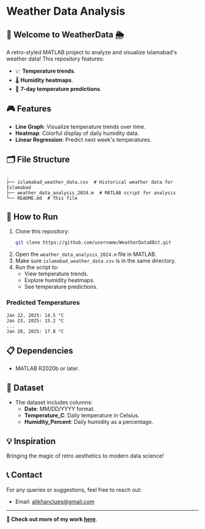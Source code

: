 # Weather Data Analysis

## 🌈 Welcome to WeatherData 🌦️

A retro-styled MATLAB project to analyze and visualize Islamabad's weather data! This repository features:
- 📈 **Temperature trends**.
- 🌡️ **Humidity heatmaps**.
- 🔮 **7-day temperature predictions**.

## 🎮 Features
- **Line Graph**: Visualize temperature trends over time.
- **Heatmap**: Colorful display of daily humidity data.
- **Linear Regression**: Predict next week's temperatures.

## 🗂️ File Structure
```plaintext
.
├── islamabad_weather_data.csv  # Historical weather data for Islamabad
├── weather_data_analysis_2024.m  # MATLAB script for analysis
└── README.md  # This file
```

## 🚀 How to Run
1. Clone this repository:
   ```bash
   git clone https://github.com/username/WeatherData8Bit.git
   ```
2. Open the `weather_data_analysis_2024.m` file in MATLAB.
3. Make sure `islamabad_weather_data.csv` is in the same directory.
4. Run the script to:
   - View temperature trends.
   - Explore humidity heatmaps.
   - See temperature predictions.



### Predicted Temperatures
```
Jan 22, 2025: 14.5 °C
Jan 23, 2025: 15.2 °C
...
Jan 28, 2025: 17.8 °C
```

## 📋 Dependencies
- MATLAB R2020b or later.

## 💾 Dataset
- The dataset includes columns:
  - **Date**: MM/DD/YYYY format.
  - **Temperature_C**: Daily temperature in Celsius.
  - **Humidity_Percent**: Daily humidity as a percentage.

## 💡 Inspiration
Bringing the magic of retro aesthetics to modern data science!

## 📞 Contact
For any queries or suggestions, feel free to reach out:
- Email: [alikhanclues@gmail.com](mailto:alikhanclues@gmail.com)

---
**🔗 Check out more of my work [here](https://github.com/Onetatcode)**.
